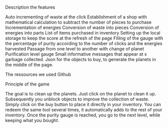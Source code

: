 Description the features

Auto incrementing of waste at the click
Establishment of a shop with mathematical calculation to subtract the number of pieces to purchase
Incrementation of energies
Conversion of waste into pieces
Conversion of energies into parts
List of items purchased in inventory
Setting up the local storage to keep the score at the refresh of the page
Filling of the gauge with the percentage of purity according to the number of clicks and the energies harvested
Passage from one level to another with change of planet
Purification level gauge
Small informative messages that appear at x garbage collected.
Json for the objects to buy, to generate the planets in the middle of the page.

The ressources we used
Github


Principle of the game

The goal is to clean up the planets.
Just click on the planet to clean it up.
Subsequently you unblock objects to improve the collection of waste.
Simply click on the buy button to place it directly in your inventory.
You can redeem the same tool several times, it automatically adds to the rest of your inventory.
Once the purity gauge is reached, you go to the next level, while keeping what you bought.